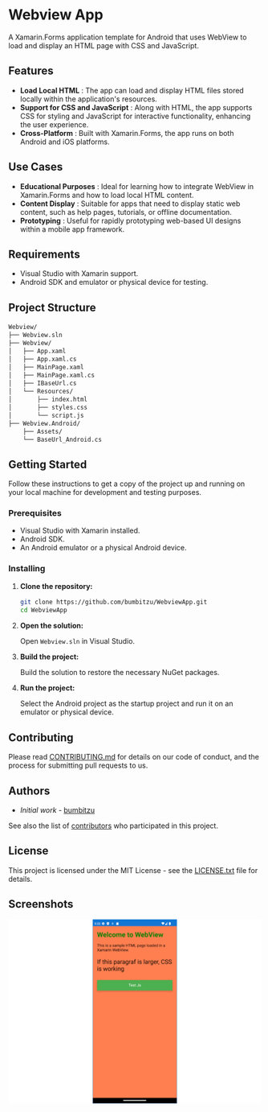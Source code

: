 
# Webview App

A Xamarin.Forms application template for Android that uses WebView to load and display an HTML page with CSS and JavaScript.

## Features

- **Load Local HTML** : The app can load and display HTML files stored locally within the application's resources.
- **Support for CSS and JavaScript** : Along with HTML, the app supports CSS for styling and JavaScript for interactive functionality, enhancing the user experience.
- **Cross-Platform** : Built with Xamarin.Forms, the app runs on both Android and iOS platforms.
## Use Cases

- **Educational Purposes** : Ideal for learning how to integrate WebView in Xamarin.Forms and how to load local HTML content.
- **Content Display** : Suitable for apps that need to display static web content, such as help pages, tutorials, or offline documentation.
- **Prototyping** : Useful for rapidly prototyping web-based UI designs within a mobile app framework.

## Requirements

- Visual Studio with Xamarin support.
- Android SDK and emulator or physical device for testing.

## Project Structure

```
Webview/
├── Webview.sln
├── Webview/
│   ├── App.xaml
│   ├── App.xaml.cs
│   ├── MainPage.xaml
│   ├── MainPage.xaml.cs
│   ├── IBaseUrl.cs
│   └── Resources/
│       ├── index.html
│       ├── styles.css
│       └── script.js
├── Webview.Android/
    ├── Assets/
    └── BaseUrl_Android.cs
```

## Getting Started

Follow these instructions to get a copy of the project up and running on your local machine for development and testing purposes.

### Prerequisites

- Visual Studio with Xamarin installed.
- Android SDK.
- An Android emulator or a physical Android device.

### Installing

1. **Clone the repository:**

   ```sh
   git clone https://github.com/bumbitzu/WebviewApp.git
   cd WebviewApp
   ```

2. **Open the solution:**

   Open `Webview.sln` in Visual Studio.

3. **Build the project:**

   Build the solution to restore the necessary NuGet packages.

4. **Run the project:**

   Select the Android project as the startup project and run it on an emulator or physical device.

## Contributing

Please read [CONTRIBUTING.md](https://github.com/bumbitzu/WebviewApp/blob/master/CONTRIBUTING.md) for details on our code of conduct, and the process for submitting pull requests to us.

## Authors

   - *Initial work* - [bumbitzu](https://github.com/bumbitzu)

See also the list of [contributors](https://github.com/bumbitzu/WebviewApp/contributors) who participated in this project.

## License

This project is licensed under the MIT License - see the [LICENSE.txt](LICENSE.txt) file for details.

## Screenshots
![Alt text](https://raw.githubusercontent.com/bumbitzu/WebviewApp/master/Capture.png)
